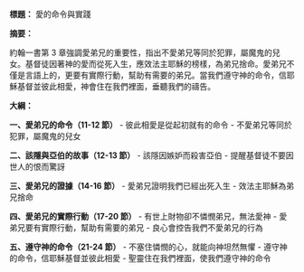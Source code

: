 **標題：** 愛的命令與實踐

**摘要：**

約翰一書第 3 章強調愛弟兄的重要性，指出不愛弟兄等同於犯罪，屬魔鬼的兒女。基督徒因著神的愛而從死入生，應效法主耶穌的榜樣，為弟兄捨命。愛弟兄不僅是言語上的，更要有實際行動，幫助有需要的弟兄。當我們遵守神的命令，信耶穌基督並彼此相愛，神會住在我們裡面，垂聽我們的禱告。

**大綱：**

**一、愛弟兄的命令（11-12 節）**
    - 彼此相愛是從起初就有的命令
    - 不愛弟兄等同於犯罪，屬魔鬼的兒女

**二、該隱與亞伯的故事（12-13 節）**
    - 該隱因嫉妒而殺害亞伯
    - 提醒基督徒不要因世人的恨而驚訝

**三、愛弟兄的證據（14-16 節）**
    - 愛弟兄證明我們已經出死入生
    - 效法主耶穌為弟兄捨命

**四、愛弟兄的實際行動（17-20 節）**
    - 有世上財物卻不憐憫弟兄，無法愛神
    - 愛弟兄要有實際行動，幫助有需要的弟兄
    - 良心會控告我們不愛弟兄的行為

**五、遵守神的命令（21-24 節）**
    - 不塞住憐憫的心，就能向神坦然無懼
    - 遵守神的命令，信耶穌基督並彼此相愛
    - 聖靈住在我們裡面，使我們遵守神的命令